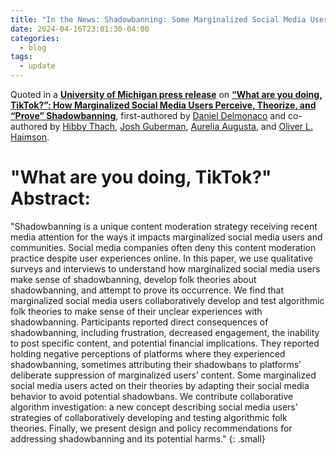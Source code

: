 ```yaml
---
title: "In the News: Shadowbanning: Some Marginalized Social Media Users Believe Their Content is Suppressed"
date: 2024-04-16T23:01:30-04:00
categories:
  - blog
tags:
  - update
---
```

Quoted in a <a href="https://news.umich.edu/shadowbanning-some-marginalized-social-media-users-believe-their-content-is-suppressed/" target="blank"><b>University of Michigan press release</b></a> on <a href="https://deepblue.lib.umich.edu/handle/2027.42/192621" target="blank"><b>“What are you doing, TikTok?”: How Marginalized Social Media Users Perceive, Theorize, and “Prove” Shadowbanning</b></a>, first-authored by <a href="https://deepblue.lib.umich.edu/handle/2027.42/192621" target="blank">Daniel Delmonaco</a> and co-authored by <a href="https://www.hibbythach.com/" target="blank">Hibby Thach</a>, <a href="https://www.si.umich.edu/people/josh-guberman" target="blank">Josh Guberman</a>, <a href="https://www.aeva.dev/" target="blank">Aurelia Augusta</a>, and <a href="https://oliverhaimson.com/" target="_blank">Oliver L. Haimson</a>.

# "What are you doing, TikTok?" Abstract:
"Shadowbanning is a unique content moderation strategy receiving recent media attention for the ways it impacts marginalized social media users and communities. Social media companies often deny this content moderation practice despite user experiences online. In this paper, we use qualitative surveys and interviews to understand how marginalized social media users make sense of shadowbanning, develop folk theories about shadowbanning, and attempt to prove its occurrence. We find that marginalized social media users collaboratively develop and test algorithmic folk theories to make sense of their unclear experiences with shadowbanning. Participants reported direct consequences of shadowbanning, including frustration, decreased engagement, the inability to post specific content, and potential financial implications. They reported holding negative perceptions of platforms where they experienced shadowbanning, sometimes attributing their shadowbans to platforms’ deliberate suppression of marginalized users’ content. Some marginalized social media users acted on their theories by adapting their social media behavior to avoid potential shadowbans. We contribute collaborative algorithm investigation: a new concept describing social media users’ strategies of collaboratively developing and testing algorithmic folk theories. Finally, we present design and policy recommendations for addressing shadowbanning and its potential harms."
{: .small}
